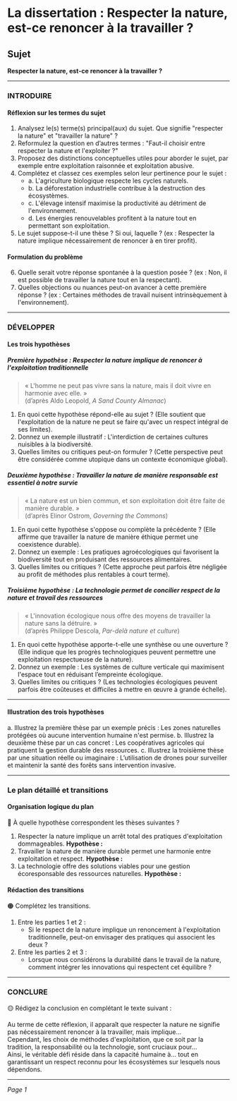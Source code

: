 # La dissertation : Respecter la nature, est-ce renoncer à la travailler ?

## Sujet
**Respecter la nature, est-ce renoncer à la travailler ?**

---

### INTRODUIRE

#### Réflexion sur les termes du sujet

1. Analysez le(s) terme(s) principal(aux) du sujet. Que signifie "respecter la nature" et "travailler la nature" ?
2. Reformulez la question en d’autres termes : "Faut-il choisir entre respecter la nature et l'exploiter ?"
3. Proposez des distinctions conceptuelles utiles pour aborder le sujet, par exemple entre exploitation raisonnée et exploitation abusive.
4. Complétez et classez ces exemples selon leur pertinence pour le sujet :
   - a. L'agriculture biologique respecte les cycles naturels.
   - b. La déforestation industrielle contribue à la destruction des écosystèmes.
   - c. L'élevage intensif maximise la productivité au détriment de l'environnement.
   - d. Les énergies renouvelables profitent à la nature tout en permettant son exploitation.
5. Le sujet suppose-t-il une thèse ? Si oui, laquelle ? (ex : Respecter la nature implique nécessairement de renoncer à en tirer profit).

#### Formulation du problème

6. Quelle serait votre réponse spontanée à la question posée ? (ex : Non, il est possible de travailler la nature tout en la respectant).
7. Quelles objections ou nuances peut-on avancer à cette première réponse ? (ex : Certaines méthodes de travail nuisent intrinsèquement à l'environnement).

---

### DÉVELOPPER

#### Les trois hypothèses

##### Première hypothèse : Respecter la nature implique de renoncer à l'exploitation traditionnelle

> « L'homme ne peut pas vivre sans la nature, mais il doit vivre en harmonie avec elle. »  
> (d’après Aldo Leopold, *A Sand County Almanac*)

1. En quoi cette hypothèse répond-elle au sujet ? (Elle soutient que l'exploitation de la nature ne peut se faire qu'avec un respect intégral de ses limites).
2. Donnez un exemple illustratif : L'interdiction de certaines cultures nuisibles à la biodiversité.
3. Quelles limites ou critiques peut-on formuler ? (Cette perspective peut être considérée comme utopique dans un contexte économique global).

##### Deuxième hypothèse : Travailler la nature de manière responsable est essentiel à notre survie

> « La nature est un bien commun, et son exploitation doit être faite de manière durable. »  
> (d’après Elinor Ostrom, *Governing the Commons*)

1. En quoi cette hypothèse s'oppose ou complète la précédente ? (Elle affirme que travailler la nature de manière éthique permet une coexistence durable).
2. Donnez un exemple : Les pratiques agroécologiques qui favorisent la biodiversité tout en produisant des ressources alimentaires.
3. Quelles limites ou critiques ? (Cette approche peut parfois être négligée au profit de méthodes plus rentables à court terme).

##### Troisième hypothèse : La technologie permet de concilier respect de la nature et travail des ressources

> « L'innovation écologique nous offre des moyens de travailler la nature sans la détruire. »  
> (d’après Philippe Descola, *Par-delà nature et culture*)

1. En quoi cette hypothèse apporte-t-elle une synthèse ou une ouverture ? (Elle indique que les progrès technologiques peuvent permettre une exploitation respectueuse de la nature).
2. Donnez un exemple : Les systèmes de culture verticale qui maximisent l'espace tout en réduisant l’empreinte écologique.
3. Quelles limites ou critiques ? (Les technologies écologiques peuvent parfois être coûteuses et difficiles à mettre en œuvre à grande échelle).

---

#### Illustration des trois hypothèses

a. Illustrez la première thèse par un exemple précis : Les zones naturelles protégées où aucune intervention humaine n'est permise.
b. Illustrez la deuxième thèse par un cas concret : Les coopératives agricoles qui pratiquent la gestion durable des ressources.
c. Illustrez la troisième thèse par une situation réelle ou imaginaire : L’utilisation de drones pour surveiller et maintenir la santé des forêts sans intervention invasive.

---

### Le plan détaillé et transitions

#### Organisation logique du plan

🔴 À quelle hypothèse correspondent les thèses suivantes ?

1. Respecter la nature implique un arrêt total des pratiques d'exploitation dommageables. **Hypothèse :**
2. Travailler la nature de manière durable permet une harmonie entre exploitation et respect. **Hypothèse :**
3. La technologie offre des solutions viables pour une gestion écoresponsable des ressources naturelles. **Hypothèse :**

#### Rédaction des transitions

🟠 Complétez les transitions.

1. Entre les parties 1 et 2 :  
   - Si le respect de la nature implique un renoncement à l'exploitation traditionnelle, peut-on envisager des pratiques qui associent les deux ?
2. Entre les parties 2 et 3 :  
   - Lorsque nous considérons la durabilité dans le travail de la nature, comment intégrer les innovations qui respectent cet équilibre ?

---

### CONCLURE

🟡 Rédigez la conclusion en complétant le texte suivant :

Au terme de cette réflexion, il apparaît que respecter la nature ne signifie pas nécessairement renoncer à la travailler, mais implique…  
Cependant, les choix de méthodes d'exploitation, que ce soit par la tradition, la responsabilité ou la technologie, sont cruciaux pour…  
Ainsi, le véritable défi réside dans la capacité humaine à… tout en garantissant un respect reconnu pour les écosystèmes sur lesquels nous dépendons.

--- 

*Page 1*
